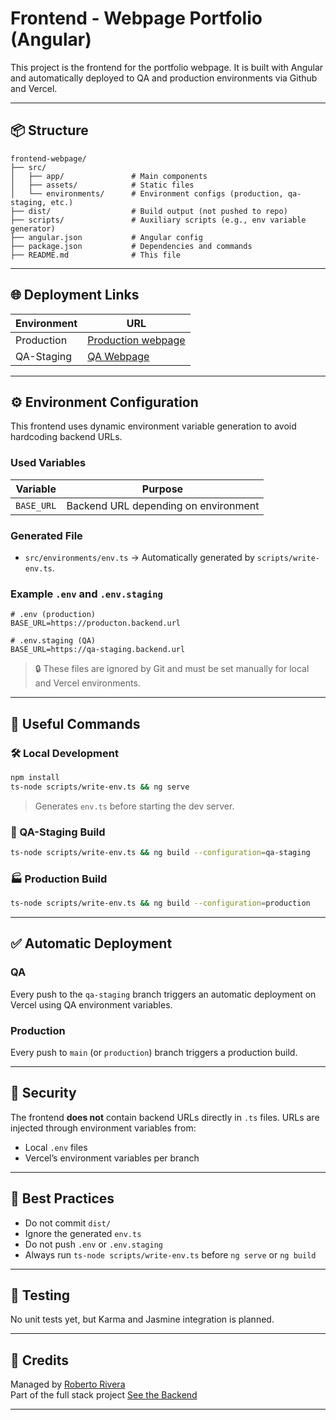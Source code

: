 # Frontend - Webpage Portfolio (Angular)

This project is the frontend for the portfolio webpage. It is built with Angular and automatically deployed to QA and production environments via Github and Vercel.

---

## 📦 Structure

```
frontend-webpage/
├── src/
│   ├── app/               # Main components
│   ├── assets/            # Static files
│   └── environments/      # Environment configs (production, qa-staging, etc.)
├── dist/                  # Build output (not pushed to repo)
├── scripts/               # Auxiliary scripts (e.g., env variable generator)
├── angular.json           # Angular config
├── package.json           # Dependencies and commands
├── README.md              # This file
```

---

## 🌐 Deployment Links

| Environment | URL                                                                 |
|-------------|---------------------------------------------------------------------|
| Production  | [Production webpage](https://chatbot-arelia-frontend.vercel.app) |
| QA-Staging  | [QA Webpage](https://frontend-webpage-qa.vercel.app)         |

---

## ⚙️ Environment Configuration

This frontend uses dynamic environment variable generation to avoid hardcoding backend URLs.

### Used Variables

| Variable           | Purpose                              |
|--------------------|--------------------------------------|
| `BASE_URL`         | Backend URL depending on environment |

### Generated File

- `src/environments/env.ts` → Automatically generated by `scripts/write-env.ts`.

### Example `.env` and `.env.staging`

```env
# .env (production)
BASE_URL=https://producton.backend.url

# .env.staging (QA)
BASE_URL=https://qa-staging.backend.url
```

> 🔒 These files are ignored by Git and must be set manually for local and Vercel environments.

---

## 🚀 Useful Commands

### 🛠️ Local Development

```bash
npm install
ts-node scripts/write-env.ts && ng serve
```

> Generates `env.ts` before starting the dev server.

### 🧪 QA-Staging Build

```bash
ts-node scripts/write-env.ts && ng build --configuration=qa-staging
```

### 🏭 Production Build

```bash
ts-node scripts/write-env.ts && ng build --configuration=production
```

---

## ✅ Automatic Deployment

### QA

Every push to the `qa-staging` branch triggers an automatic deployment on Vercel using QA environment variables.

### Production

Every push to `main` (or `production`) branch triggers a production build.

---

## 🔐 Security

The frontend **does not** contain backend URLs directly in `.ts` files. URLs are injected through environment variables from:

- Local `.env` files
- Vercel’s environment variables per branch

---

## 🧼 Best Practices

- Do not commit `dist/`
- Ignore the generated `env.ts`
- Do not push `.env` or `.env.staging`
- Always run `ts-node scripts/write-env.ts` before `ng serve` or `ng build`

---

## 🧪 Testing

No unit tests yet, but Karma and Jasmine integration is planned.

---

## 🧾 Credits

Managed by [Roberto Rivera](https://github.com/RobertoRiveraT)  
Part of the full stack project [See the Backend](https://github.com/RobertoRiveraT/backend-rrt-portfolio-webpage)

---
